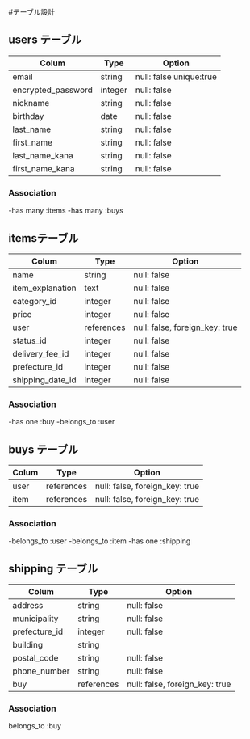 #テーブル設計

## users テーブル

| Colum                 |  Type     | Option                   |
|-----------------------|-----------| -------------------------| 
| email                 |  string   | null: false   unique:true|
| encrypted_password    |  integer  | null: false              |
| nickname              |  string   | null: false              |
| birthday              |  date     | null: false              |
| last_name             |  string   | null: false              |
| first_name            |  string   | null: false              |
| last_name_kana        |  string   | null: false              |
| first_name_kana       |  string   | null: false              |

### Association
-has many :items
-has many :buys

##  itemsテーブル

| Colum            |  Type      | Option                         |
|------------------|------------| ------------------------------ | 
| name             |  string    | null: false                    |
| item_explanation |  text      | null: false                    |
| category_id      |  integer   | null: false                    |
| price            |  integer   | null: false                    |
| user             |  references| null: false, foreign_key: true |
| status_id        |  integer   | null: false                    |
| delivery_fee_id  |  integer   | null: false                    |
| prefecture_id    |  integer   | null: false                    |
| shipping_date_id |  integer   | null: false                    |

### Association
-has one :buy
-belongs_to :user

## buys テーブル

| Colum     |  Type     | Option                           |
|---------- |--------------| ------------------------------| 
| user      |  references  | null: false, foreign_key: true|
| item      |  references   | null: false, foreign_key: true|

### Association
-belongs_to :user
-belongs_to :item
-has one :shipping

## shipping テーブル

| Colum         |  Type      | Option                         |
|---------------|------------| ------------------------------ | 
| address       |  string    | null: false                    |
| municipality  |  string    | null: false                    |
| prefecture_id |  integer   | null: false                    |
| building      |  string    |                                |
| postal_code   |  string    | null: false                    |
| phone_number  |  string    | null: false                    |
| buy           |  references| null: false, foreign_key: true |

### Association
belongs_to :buy
